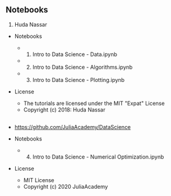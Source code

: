 ## Notebooks

1. Huda Nassar

- Notebooks
    - 01. Intro to Data Science - Data.ipynb
    - 02. Intro to Data Science - Algorithms.ipynb
    - 03. Intro to Data Science - Plotting.ipynb

- License
    - The tutorials are licensed under the MIT "Expat" License
    - Copyright (c) 2018: Huda Nassar

## 

- <https://github.com/JuliaAcademy/DataScience>

- Notebooks
    - 04. Intro to Data Science - Numerical Optimization.ipynb

- License
    - MIT License
    - Copyright (c) 2020 JuliaAcademy

